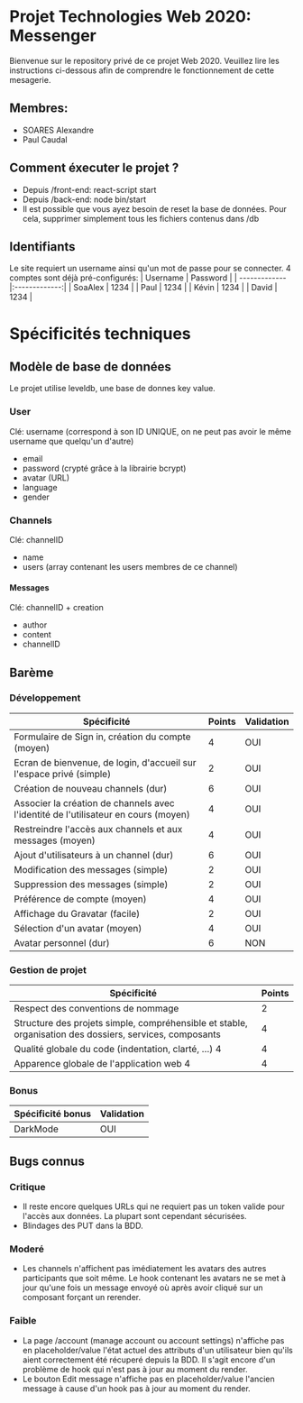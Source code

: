 # Projet Technologies Web 2020: Messenger

Bienvenue sur le repository privé de ce projet Web 2020.
Veuillez lire les instructions ci-dessous afin de comprendre le fonctionnement de cette mesagerie.

## Membres:
- SOARES Alexandre
- Paul Caudal

## Comment éxecuter le projet ?
- Depuis /front-end: react-script start
- Depuis /back-end: node bin/start
- Il est possible que vous ayez besoin de reset la base de données. Pour cela, supprimer simplement tous les fichiers contenus dans /db

## Identifiants
Le site requiert un username ainsi qu'un mot de passe pour se connecter. 4 comptes sont déjà pré-configurés:
| Username      | Password      |
| ------------- |:-------------:|
| SoaAlex       | 1234          |
| Paul          | 1234          |
| Kévin         | 1234          |
| David         | 1234          |


# Spécificités techniques
## Modèle de base de données
Le projet utilise leveldb, une base de donnes key value.

### User
Clé: username (correspond à son ID UNIQUE, on ne peut pas avoir le même username que quelqu'un d'autre)
- email
- password (crypté grâce à la librairie bcrypt)
- avatar (URL)
- language
- gender

### Channels
Clé: channelID
- name
- users (array contenant les users membres de ce channel)

#### Messages
Clé: channelID  + creation
- author
- content
- channelID

## Barème
### Développement
| Spécificité                                                                          | Points | Validation |
|--------------------------------------------------------------------------------------|--------|------------|
| Formulaire de Sign in, création du compte \(moyen\)                                  | 4      | OUI        |
| Ecran de bienvenue, de login, d'accueil sur l'espace privé \(simple\)                | 2      | OUI        |
| Création de nouveau channels \(dur\)                                                 | 6      | OUI        |
| Associer la création de channels avec l'identité de l'utilisateur en cours \(moyen\) | 4      | OUI        |
| Restreindre l'accès aux channels et aux messages \(moyen\)                           | 4      | OUI        |
| Ajout d'utilisateurs à un channel \(dur\)                                            | 6      | OUI        |
| Modification des messages \(simple\)                                                 | 2      | OUI        |
| Suppression des messages \(simple\)                                                  | 2      | OUI        |
| Préférence de compte \(moyen\)                                                       | 4      | OUI        |
| Affichage du Gravatar \(facile\)                                                     | 2      | OUI        |
| Sélection d'un avatar \(moyen\)                                                      | 4      | OUI        |
| Avatar personnel \(dur\)                                                             | 6      | NON        |

### Gestion de projet
| Spécificité                                                                                             | Points |
|---------------------------------------------------------------------------------------------------------|--------|
| Respect des conventions de nommage                                                                      | 2      |
| Structure des projets simple, compréhensible et stable, organisation des dossiers, services, composants | 4      |
| Qualité globale du code \(indentation, clarté, …\) 4                                                    | 4      |
| Apparence globale de l'application web 4                                                                | 4      |

### Bonus
| Spécificité bonus | Validation |
|-------------------|------------|
| DarkMode          | OUI        |

## Bugs connus
### Critique
- Il reste encore quelques URLs qui ne requiert pas un token valide pour l'accès aux données. La plupart sont cependant sécurisées.
- Blindages des PUT dans la BDD.

### Moderé
- Les channels n'affichent pas imédiatement les avatars des autres participants que soit même. Le hook contenant les avatars ne se met à jour qu'une fois un message envoyé où après avoir cliqué sur un composant forçant un rerender.

### Faible
- La page /account (manage account ou account settings) n'affiche pas en placeholder/value l'état actuel des attributs d'un utilisateur bien qu'ils aient correctement été récuperé depuis la BDD. Il s'agit encore d'un problème de hook qui n'est pas à jour au moment du render.
- Le bouton Edit message n'affiche pas en placeholder/value l'ancien message à cause d'un hook pas à jour au moment du render.
